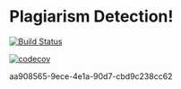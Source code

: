 # Plagiarism Detection!
[![Build Status](https://travis-ci.com/Betessa/Devo-Onions.svg?branch=master)](https://travis-ci.com/Betessa/Devo-Onions)

[![codecov](https://codecov.io/gh/Betessa/And-Again/branch/master/graph/badge.svg)](https://codecov.io/gh/Betessa/And-Again)

aa908565-9ece-4e1a-90d7-cbd9c238cc62

